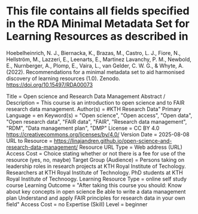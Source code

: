 # This file contains all fields specified in the RDA Minimal Metadata Set for Learning Resources as described in 

Hoebelheinrich, N. J., Biernacka, K., Brazas, M., Castro, L. J., Fiore, N., Hellström, M., Lazzeri, E., Leenarts, E., Martinez Lavanchy, P. M., Newbold, E., Nurnberger, A., Plomp, E., Vaira, L., van Gelder, C. W. G., & Whyte, A. (2022). Recommendations for a minimal metadata set to aid harmonised discovery of learning resources (1.0). Zenodo. https://doi.org/10.15497/RDA00073

Title = Open science and Research Data Management
Abstract / Description = This course is an introduction to open science and to FAIR research data management.
Author(s) = #KTH Research Data"
Primary Language = en
Keyword(s) = "Open science", "Open access", "Open data", "Open research data", "FAIR data", "FAIR", "Research data management", "RDM", "Data management plan", "DMP"
License = CC BY 4.0 https://creativecommons.org/licenses/by/4.0/
Version Date = 2025-08-08
URL to Resource = https://linajandren.github.io/open-science-and-research-data-management/
Resource URL Type = Web address (URL)
Access Cost = Choice stating whether or not there is a fee for use of the resource (yes, no, maybe)
Target Group (Audience) = Persons taking on leadership roles in research projects at KTH Royal Institute of Techology. Researchers at KTH Royal Institute of Technology. PhD students at KTH Royal Institute of Technoogy.
Learning Resource Type = online self study course
Learning Outcome = "After taking this course you should:
			Know about key concepts in open science
			Be able to write a data management plan
			Understand and apply FAIR principles for research data in your own field"
Access Cost = no
Expertise (Skill) Level = beginner
